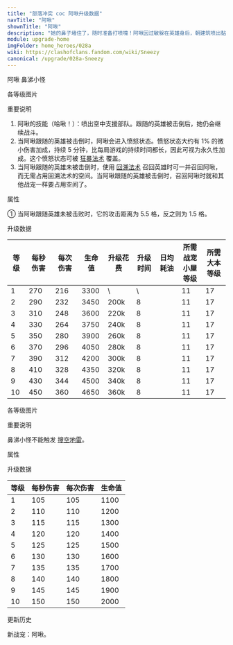 ```yaml
---
title: "部落冲突 coc 阿啾升级数据"
navTitle: "阿啾"
shownTitle: "阿啾"
description: "她的鼻子堵住了，随时准备打喷嚏！阿啾因过敏躲在英雄身后，朝建筑喷出黏糊糊的鼻涕小怪。跟随的英雄被击倒后，她仍会继续战斗！"
module: upgrade-home
imgFolder: home_heroes/028a
wiki: https://clashofclans.fandom.com/wiki/Sneezy
canonical: /upgrade/028a-Sneezy
---
```


<SwitchTabs contentClass="cp-unit-items" :stickyTabs="true" :pageTabs="true">
    <SwitchTab tabId="cp-unit-item-0" :activeTab="true">阿啾</SwitchTab>
    <SwitchTab tabId="cp-unit-item-1">鼻涕小怪</SwitchTab>
</SwitchTabs>

<!-- ↓↓↓ 阿啾 ↓↓↓ -->
<SwitchTabGroup id="cp-unit-item-0" class="cp-unit-items">
<UnitInfo :folder="$frontmatter.imgFolder" imgSrc="Sneezy_info.png" imgAlt="阿啾"
    description="她的鼻子堵住了，随时准备打喷嚏！阿啾因过敏躲在英雄身后，朝建筑喷出黏糊糊的鼻涕小怪。跟随的英雄被击倒后，她仍会继续战斗！" />

<SmallTitle>各等级图片</SmallTitle>

<Panel>
    <UnitImgGroup :folder="$frontmatter.imgFolder">
        <UnitImg imgTitle="所有等级" imgSrc="Sneezy1.png" />
    </UnitImgGroup>
</Panel>

<SmallTitle>重要说明</SmallTitle>

1. 阿啾的技能（哈啾！）：喷出空中支援部队。跟随的英雄被击倒后，她仍会继续战斗。
2. 当阿啾跟随的英雄被击倒时，阿啾会进入愤怒状态。愤怒状态大约有 1% 的微小伤害加成，持续 5 分钟，比每局游戏的持续时间都长，因此可视为永久性加成。这个愤怒状态可被 [狂暴法术](/upgrade/0102-Rage-Spell) 覆盖。
3. 当阿啾跟随的英雄未被击倒时，使用 [回溯法术](/upgrade/0107-Recall-Spell) 召回英雄时可一并召回阿啾，而无需占用回溯法术的空间。当阿啾跟随的英雄被击倒时，召回阿啾时就和其他战宠一样要占用空间了。

<SmallTitle>属性</SmallTitle>

<UnitProperties>
    <UnitProperty pKey="攻击偏好" pValue="防御建筑" :isDefensePreferredTroop="true" />
    <UnitProperty pKey="伤害类型" pValue="单体伤害" />
    <UnitProperty pKey="攻击的目标" pValue="地面和空中目标" />
    <UnitProperty pKey="移动速度" pValue="3 格/秒" />
    <UnitProperty pKey="攻击速度" pValue="0.8 秒/次" />
    <UnitProperty pKey="攻击距离" pValue="见说明<sup>①</sup>" />
    <UnitProperty pKey="每次召唤的鼻涕小怪数量" pValue="2" />
    <UnitProperty pKey="召唤频率" pValue="10 秒/次" />
    <UnitProperty pKey="所需战宠小屋等级" pValue="11" />
    <UnitProperty pKey="所需大本等级" pValue="17" />
</UnitProperties>

① 当阿啾跟随英雄未被击败时，它的攻击距离为 5.5 格，反之则为 1.5 格。

<SmallTitle>升级数据</SmallTitle>

<script setup>
const tableExtraInfo = [
    {
        "column": 4,
        "type": "cost",
        "gpClass": "research",
        "icon": "Dark_Elixir"
    },
    {
        "column": 5,
        "type": "time",
        "gpClass": "research"
    },
    {
        "column": 6,
        "type": "dailyCost",
        "icon": "Dark_Elixir"
    }
];
</script>

<UnitTable :tableExtraInfo="tableExtraInfo">

| 等级 | 每秒伤害 | 每次伤害 | 生命值| 升级花费| 升级时间| 日均耗油 |所需战宠<br>小屋等级|所需<br>大本等级|
| ---- |   ---   |   ---   |  ---  |  ----  |   ---  |   ---   |        ---       |      ---      |
|   1  |   270   |   216   |  3300 |     \  |    \   |         |         11       |      17       |
|   2  |   290   |   232   |  3450 |  200k  |    8   |         |         11       |      17       |
|   3  |   310   |   248   |  3600 |  220k  |    8   |         |         11       |      17       |
|   4  |   330   |   264   |  3750 |  240k  |    8   |         |         11       |      17       |
|   5  |   350   |   280   |  3900 |  260k  |    8   |         |         11       |      17       |
|   6  |   370   |   296   |  4050 |  280k  |    8   |         |         11       |      17       |
|   7  |   390   |   312   |  4200 |  300k  |    8   |         |         11       |      17       |
|   8  |   410   |   328   |  4350 |  320k  |    8   |         |         11       |      17       |
|   9  |   430   |   344   |  4500 |  340k  |    8   |         |         11       |      17       |
|  10  |   450   |   360   |  4650 |  360k  |    8   |         |         11       |      17       |
</UnitTable>
</SwitchTabGroup>

<!-- ↓↓↓ 鼻涕小怪 ↓↓↓ -->
<SwitchTabGroup id="cp-unit-item-1" class="cp-unit-items">
<UnitInfo :folder="$frontmatter.imgFolder" imgSrc="Booger_info.png" imgAlt="鼻涕小怪"
    description="邪恶的鼻涕小怪从阿啾的鼻孔中喷射而出！这些生命值较高的空中部队能吸收伤害并攻击建筑。离纸巾远点就行！" />

<SmallTitle>各等级图片</SmallTitle>

<Panel>
    <UnitImgGroup :folder="$frontmatter.imgFolder">
        <UnitImg imgTitle="所有等级" imgSrc="Booger1.png" />
    </UnitImgGroup>
</Panel>

<SmallTitle>重要说明</SmallTitle>

鼻涕小怪不能触发 [搜空地雷](/upgrade/0384-Seeking-Air-Mine)。

<SmallTitle>属性</SmallTitle>

<UnitProperties>
    <UnitProperty pKey="攻击偏好" pValue="无" />
    <UnitProperty pKey="伤害类型" pValue="单体伤害" />
    <UnitProperty pKey="攻击的目标" pValue="地面和空中目标" />
    <UnitProperty pKey="占据人口" pValue="4" />
    <UnitProperty pKey="移动速度" pValue="2 格/秒" />
    <UnitProperty pKey="攻击速度" pValue="1 秒/次" />
    <UnitProperty pKey="攻击距离" pValue="0.9 格" />
</UnitProperties>

<SmallTitle>升级数据</SmallTitle>

<UnitTable>

| 等级 | 每秒伤害 | 每次伤害 | 生命值|
| ---- |   ---   |   ---   |  ---  |
|   1  |   105   |   105   |  1100 |
|   2  |   110   |   110   |  1200 |
|   3  |   115   |   115   |  1300 |
|   4  |   120   |   120   |  1400 |
|   5  |   125   |   125   |  1500 |
|   6  |   130   |   130   |  1600 |
|   7  |   135   |   135   |  1700 |
|   8  |   140   |   140   |  1800 |
|   9  |   145   |   145   |  1900 |
|  10  |   150   |   150   |  2000 |
</UnitTable>
</SwitchTabGroup>

<!-- ↓↓↓ 公共部分 ↓↓↓ -->
<SmallTitle>更新历史</SmallTitle>

<Timeline>
    <TimelineItem date="2025/03/24">
        <TimelineRow>新战宠：阿啾。</TimelineRow>
    </TimelineItem>
    <TimelineItem :historyBottom="true" />
</Timeline>